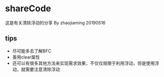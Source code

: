 # shareCode
这是有关清除浮动的分享  By zhaojiaming 20190516

## tips
* 尽可能多去了解BFC
* 善用clear属性
* 还可以有很多其他方法来实现需求效果，不仅仅局限于利用浮动，但是使用浮动，就需要注意清除浮动
